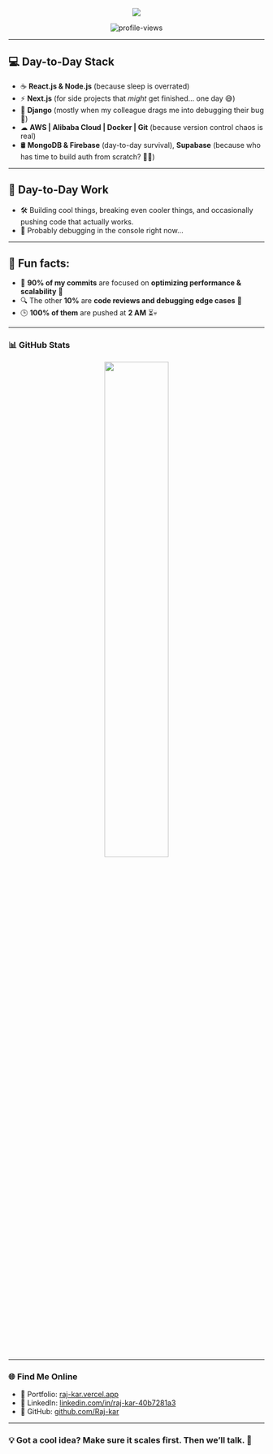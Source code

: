 <!-- 👨‍💻 Animated Header -->
<p align="center">
  <img src="https://readme-typing-svg.herokuapp.com?font=Fira+Code&size=22&pause=1000&color=00FFD1&center=true&vCenter=true&width=600&height=50&lines=%F0%9F%9A%80+Hey+there%2C+I'm+Raj+%F0%9F%91%A8%E2%80%8D%F0%9F%92%BB%E2%9C%A8;-Tech+Lead+%7C+Software+Engineer+%7C+Code+Juggler+%E2%81%89%EF%B8%8F;Building+cool+things...;Breaking+even+cooler+ones!+%F0%9F%A4%93" />
</p>

<p align="center">
  <img src="https://komarev.com/ghpvc/?username=Raj-Kar&style=flat-square&color=00FFD1" alt="profile-views" />
</p>

---

## 💻 **Day-to-Day Stack**  
- ☕ **React.js & Node.js** (because sleep is overrated)  
- ⚡ **Next.js** (for side projects that *might* get finished... one day 😅)  
- 🐍 **Django** (mostly when my colleague drags me into debugging their bug 🫠)  
- ☁ **AWS | Alibaba Cloud | Docker | Git** (because version control chaos is real)  
- 🛢 **MongoDB & Firebase** (day-to-day survival), **Supabase** (because who has time to build auth from scratch? 😵‍💫)  

---

## 💼 **Day-to-Day Work**  
- 🛠 Building cool things, breaking even cooler things, and occasionally pushing code that actually works.  
- 👀 Probably debugging in the console right now...  

---

## 📌 **Fun facts:**  
- 🎯 **90% of my commits** are focused on **optimizing performance & scalability** 🚀  
- 🔍 The other **10%** are **code reviews and debugging edge cases** 🧐  
- 🕒 **100% of them** are pushed at **2 AM** ⏳💀  

---

### 📊 **GitHub Stats**
<p align="center">
  <img src="https://github-readme-stats.vercel.app/api?username=Raj-Kar&show_icons=true&theme=radical&hide_border=true" width="50%" />
</p>

---

### 🌐 **Find Me Online**
- 🚀 Portfolio: [raj-kar.vercel.app](https://raj-kar.vercel.app/)
- 💼 LinkedIn: [linkedin.com/in/raj-kar-40b7281a3](https://www.linkedin.com/in/raj-kar-40b7281a3/)
- 🧠 GitHub: [github.com/Raj-kar](https://github.com/Raj-kar)

---

### 💡 **Got a cool idea? Make sure it scales first. Then we’ll talk. 🚀**
